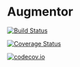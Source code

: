 # Augmentor

[![Build Status](https://travis-ci.org/Evizero/Augmentor.jl.svg?branch=master)](https://travis-ci.org/Evizero/Augmentor.jl)

[![Coverage Status](https://coveralls.io/repos/Evizero/Augmentor.jl/badge.svg?branch=master&service=github)](https://coveralls.io/github/Evizero/Augmentor.jl?branch=master)

[![codecov.io](http://codecov.io/github/Evizero/Augmentor.jl/coverage.svg?branch=master)](http://codecov.io/github/Evizero/Augmentor.jl?branch=master)

